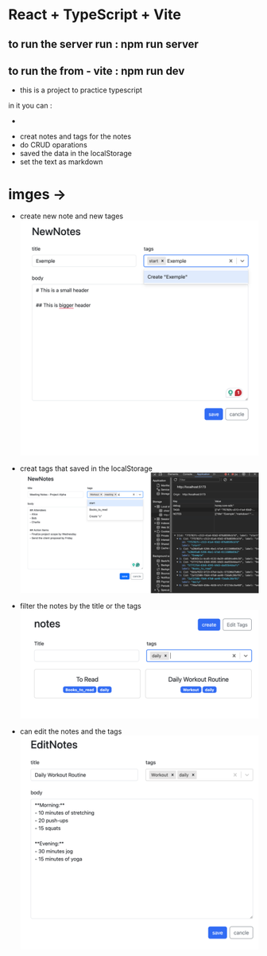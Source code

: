 # React + TypeScript + Vite

## to run the server run : npm run server

## to run the from - vite : npm run dev

- this is a project to practice typescript

in it you can :

-

* creat notes and tags for the notes
* do CRUD oparations
* saved the data in the localStorage
* set the text as markdown

# imges ->

- create new note and new tages
  <img Height="20%" src="./src/assets//Screenshot 2024-02-11 at 1.04.01.png"/>

- creat tags that saved in the localStorage
  <img src="./src/assets//Screenshot 2024-02-11 at 1.09.17.png"/>

- filter the notes by the title or the tags
  <img src="./src/assets/Screenshot 2024-02-11 at 1.09.53.png" />

- can edit the notes and the tags
  <img src="./src/assets//Screenshot 2024-02-11 at 1.10.04.png" />
